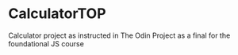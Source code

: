# CalculatorTOP
Calculator project as instructed in The Odin Project as a final for the foundational JS course
